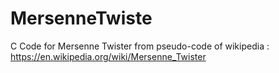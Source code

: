 # MersenneTwiste
C Code for Mersenne Twister from pseudo-code of wikipedia : https://en.wikipedia.org/wiki/Mersenne_Twister
